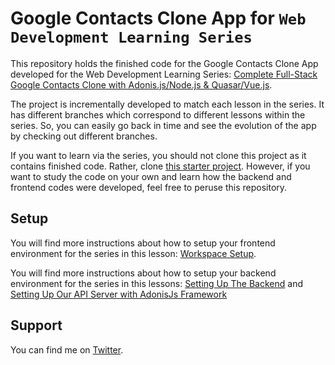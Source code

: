 # Google Contacts Clone App for `Web Development Learning Series`

This repository holds the finished code for the Google Contacts Clone App developed for the Web Development Learning Series: [Complete Full-Stack Google Contacts Clone with Adonis.js/Node.js & Quasar/Vue.js](https://tech.ndianabasi.com/series/google-contacts-clone).

The project is incrementally developed to match each lesson in the series. It has different branches which correspond to different lessons within the series. So, you can easily go back in time and see the evolution of the app by checking out different branches.

If you want to learn via the series, you should not clone this project as it contains finished code. Rather, clone [this starter project](https://github.com/ndianabasi/google-contacts-clone-starter). However, if you want to study the code on your own and learn how the backend and frontend codes were developed, feel free to peruse this repository.

## Setup

You will find more instructions about how to setup your frontend environment for the series in this lesson: [Workspace Setup](https://tech.ndianabasi.com/workspace-setup-or-full-stack-google-contacts-clone-with-adonisjsnodejs-and-quasar-vuejs).

You will find more instructions about how to setup your backend environment for the series in this lessons: [Setting Up The Backend](https://tech.ndianabasi.com/setting-up-the-backend-or-full-stack-google-contacts-clone-with-adonisjs-nodejs-and-quasar-framework-vuejs) and [Setting Up Our API Server with AdonisJs Framework](https://tech.ndianabasi.com/setting-up-our-api-server-with-adonisjs-framework-or-full-stack-google-contacts-clone-with-adonisjs-nodejs-and-quasar-framework-vuejs)

## Support

You can find me on [Twitter](https://twitter.com/_ndianabasi).